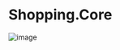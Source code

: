 # Shopping.Core
![image](https://user-images.githubusercontent.com/85836099/219941304-c09bd51f-fe60-4cdc-92d8-81c066ecef73.png)
